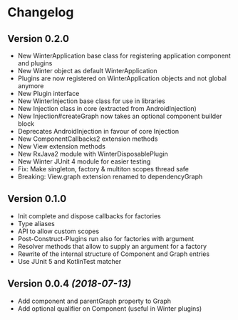 Changelog
=========

Version 0.2.0
-------------

* New WinterApplication base class for registering application component and plugins
* New Winter object as default WinterApplication
* Plugins are now registered on WinterApplication objects and not global anymore
* New Plugin interface
* New WinterInjection base class for use in libraries 
* New Injection class in core (extracted from AndroidInjection)
* New Injection#createGraph now takes an optional component builder block
* Deprecates AndroidInjection in favour of core Injection
* New ComponentCallbacks2 extension methods
* New View extension methods
* New RxJava2 module with WinterDisposablePlugin
* New Winter JUnit 4 module for easier testing
* Fix: Make singleton, factory & multiton scopes thread safe
* Breaking: View.graph extension renamed to dependencyGraph

Version 0.1.0
-------------

* Init complete and dispose callbacks for factories
* Type aliases
* API to allow custom scopes
* Post-Construct-Plugins run also for factories with argument
* Resolver methods that allow to supply an argument for a factory
* Rewrite of the internal structure of Component and Graph entries
* Use JUnit 5 and KotlinTest matcher


Version 0.0.4 *(2018-07-13)*
----------------------------

 * Add component and parentGraph property to Graph
 * Add optional qualifier on Component (useful in Winter plugins)